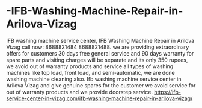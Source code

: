 # -IFB-Washing-Machine-Repair-in-Arilova-Vizag
 IFB washing machine service center, IFB Washing Machine Repair in Arilova Vizag call now: 8688821484 8688821488. we are providing extraordinary offers for customers 30 days free general service and 90 days warranty for spare parts and visiting charges will be separate and its only 350 rupees, we avoid out of warranty products and service all types of washing machines like top load, front load, and semi-automatic, we are done washing machine cleaning also. Ifb washing machine service center in Arilova Vizag and give genuine spares for the customer we avoid service for out of warranty products and we provide doorstep service. https://ifb-service-center-in-vizag.com/ifb-washing-machine-repair-in-arilova-vizag/
